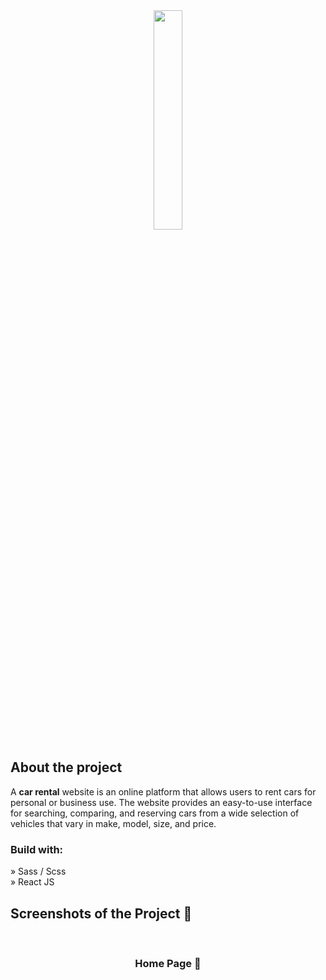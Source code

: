 <div align='center'><img style="width:30%" src='https://user-images.githubusercontent.com/105128267/218077760-5694a4ac-4e37-4de7-b31f-268ccd27400a.png'/></div>

<h2>About the project</h2>


  <p>A <b>car rental</b> website is an online platform that allows users to rent cars for personal or business use. The website provides an easy-to-use interface for searching, comparing, and reserving cars from a wide selection of vehicles that vary in make, model, size, and price.</p>



<h3>Build with:</h3>

» Sass / Scss <br>
» React JS

<h2>Screenshots of the Project 📸</h2>
<br>
<h3 align='center'>Home Page 🏡</h3>

<div align='center'>

</div>

